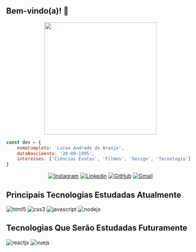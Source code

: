 ## Bem-vindo(a)! 🤖

<div align="center">
  
<img src="https://c.tenor.com/z4_HKSF6Nx8AAAAC/typing-jim-carrey.gif" width="300px">

</div>

<div align="left">

``` js
const dev = {
    nomeCompleto: 'Lucas Andrade de Araújo',
    dataNascimento: '28-09-1995',
    interesses: ['Ciências Exatas', 'Filmes', 'Design', 'Tecnologia']
}
```
</div>

<div align="center">

[![Instagram](https://img.shields.io/badge/Instagram-E4405F?style=for-the-badge&logo=instagram&logoColor=white)](https://www.instagram.com/lucasandradear/)
[![Linkedin](https://img.shields.io/badge/LinkedIn-0077B5?style=for-the-badge&logo=linkedin&logoColor=white)](https://www.linkedin.com/in/lucasandradear/)
[![GitHub](https://img.shields.io/badge/GitHub-100000?style=for-the-badge&logo=github&logoColor=white)](https://github.com/lucasandradear)
[![Gmail](https://img.shields.io/badge/Gmail-D14836?style=for-the-badge&logo=gmail&logoColor=white)](mailto:lucasandradear@gmail.com)

</div>

<div align="left">

## Principais Tecnologias Estudadas Atualmente

<img alt="html5" src="https://img.shields.io/badge/HTML5-E34F26?style=for-the-badge&logo=html5&logoColor=white">
<img alt="css3" src="https://img.shields.io/badge/CSS3-1572B6?style=for-the-badge&logo=css3&logoColor=white">
<img alt="javascript" src="https://img.shields.io/badge/JavaScript-F7DF1E?style=for-the-badge&logo=javascript&logoColor=black">
<img alt="nodejs" src="https://img.shields.io/badge/Node.js-43853D?style=for-the-badge&logo=node.js&logoColor=white">

<br>

## Tecnologias Que Serão Estudadas Futuramente

<img alt="reactjs" src="https://img.shields.io/badge/React-20232A?style=for-the-badge&logo=react&logoColor=61DAFB">
<img alt="vuejs" src="https://img.shields.io/badge/Vue.js-35495E?style=for-the-badge&logo=vue.js&logoColor=4FC08D">


</div>

